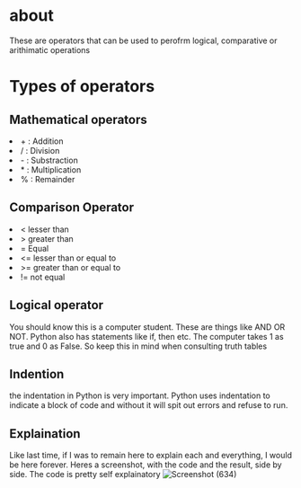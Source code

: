 # about
These are operators that can be used to perofrm logical, comparative or arithimatic operations
# Types of operators
## Mathematical operators

  <li> +  : Addition</li>
  <li> /  : Division</li>
  <li> -   : Substraction</li>
  <li> *  : Multiplication</li>
  <li> %  : Remainder</li>
  
  ## Comparison Operator
  
  <li>< lesser than</li>
    <li>> greater than</li>
      <li>= Equal</li>
        <li><= lesser than or equal to</li>
          <li>>= greater than or equal to</li>
  <li>!= not equal</li>
  
  ## Logical operator
You should know this is a computer student. These are things like AND OR NOT. Python also has statements like if, then etc.
The computer takes 1 as true and 0 as False. So keep this in mind when consulting truth tables

## Indention
the indentation in Python is very important. Python uses indentation to indicate a block of code and without it will spit out errors and refuse to run.
## Explaination
Like last time, if I was to remain here to explain each and everything, I would be here forever. Heres a screenshot, with the code and the result, side by side. The code is pretty self explainatory
![Screenshot (634)](https://user-images.githubusercontent.com/79893903/130915723-88323bd5-bd1e-47f8-b23b-59f597d5417b.png)
